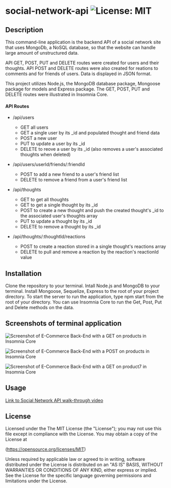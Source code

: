 # social-network-api ![License: MIT](https://img.shields.io/badge/License-MIT-yellow.svg)

## Description
  This command-line application is the backend API of a social network site that uses MongoDb, a NoSQL database, so that the website can handle large amount of unstructured data.
  
  API GET, POST, PUT and DELETE routes were created for users and their thoughts. API POST and DELETE routes were also created for reations to comments and for friends of users. Data is displayed in JSON format.
  
  This project utilizes Node.js, the MongoDB database package, Mongoose package for models and Express package. The GET, POST, PUT and DELETE routes were illustrated in Insomnia Core.

  #### API Routes
  - /api/users
    * GET all users
    * GET a single user by its _id and populated thought and friend data
    * POST a new user
    * PUT to update a user by its _id
    * DELETE to reove a user by its _id \(also removes a user's associated thoughts when deleted\)

  - /api/users/userId/friends/:friendId
    * POST to add a new friend to a user's friend list
    * DELETE to remove a friend from a user's friend list

  - /api/thoughts
    * GET to get all thoughts
    * GET to get a single thought by its _id
    * POST to create a new thought and push the created thought's _id to the associated user's thoughts array
    * PUT to update a thought by its _id
    * DELETE to remove a thought by its _id

  - /api/thoughts/:thoughtId/reactions
    * POST to create a reaction stored in a single thought's reactions array
    * DELETE to pull and remove a reaction by the reaction's reactionId value

## Installation
  Clone the repository to your terminal. Intall Node.js and MongoDB to your terminal. Install Mongoose, Sequelize, Express to the root of your project directory. To start the server to run the application, type npm start from the root of your directory. You can use Insomnia Core to run the Get, Post, Put and Delete methods on the data.

## Screenshots of terminal application 

![Screenshot of E-Commerce Back-End with a GET on products in Insomnia Core](./assets/images/Get-on-products-screen-shot.png)

![Screenshot of E-Commerce Back-End with a POST on products in Insomnia Core](./assets/images/post-on-products-screen-shot.png)

![Screenshot of E-Commerce Back-End with a GET on product7 in Insomnia Core](./assets/images/get-on-product-7-screen-shot.png)


## Usage
  [Link to Social Network API  walk-through video](https://drive.google.com/file/d/1buCVRwGDz6m-R4o1z1zO3sq41ZahGIbW/view?usp=sharing) 

## License  
  
Licensed under the The MIT License (the "License");
you may not use this file except in compliance with the License.
You may obtain a copy of the License at

(https://opensource.org/licenses/MIT)

Unless required by applicable law or agreed to in writing, software
distributed under the License is distributed on an "AS IS" BASIS,
WITHOUT WARRANTIES OR CONDITIONS OF ANY KIND, either express or implied.
See the License for the specific language governing permissions and
limitations under the License.
  

    